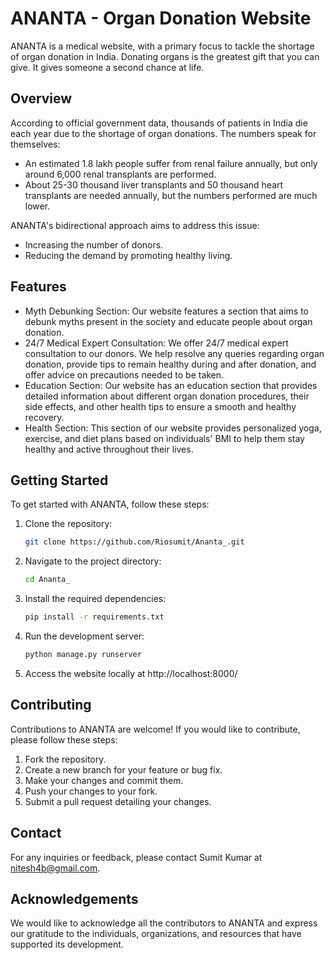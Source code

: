 # ANANTA - Organ Donation Website

ANANTA is a medical website, with a primary focus to tackle the shortage of organ donation in India. Donating organs is the greatest gift that you can give. It gives someone a second chance at life.

## Overview

According to official government data, thousands of patients in India die each year due to the shortage of organ donations. The numbers speak for themselves:
- An estimated 1.8 lakh people suffer from renal failure annually, but only around 6,000 renal transplants are performed.
- About 25-30 thousand liver transplants and 50 thousand heart transplants are needed annually, but the numbers performed are much lower.

ANANTA's bidirectional approach aims to address this issue:
- Increasing the number of donors.
- Reducing the demand by promoting healthy living.

## Features

- Myth Debunking Section: Our website features a section that aims to debunk myths present in the society and educate people about organ donation.
- 24/7 Medical Expert Consultation: We offer 24/7 medical expert consultation to our donors. We help resolve any queries regarding organ donation, provide tips to remain healthy during and after donation, and offer advice on precautions needed to be taken.
- Education Section: Our website has an education section that provides detailed information about different organ donation procedures, their side effects, and other health tips to ensure a smooth and healthy recovery.
- Health Section: This section of our website provides personalized yoga, exercise, and diet plans based on individuals' BMI to help them stay healthy and active throughout their lives.

## Getting Started

To get started with ANANTA, follow these steps:

1. Clone the repository:

   ```bash
   git clone https://github.com/Riosumit/Ananta_.git

2. Navigate to the project directory:
   ```bash
   cd Ananta_

3. Install the required dependencies:
   ```bash
   pip install -r requirements.txt

4. Run the development server:
   ```bash
   python manage.py runserver
   
5. Access the website locally at http://localhost:8000/

## Contributing
Contributions to ANANTA are welcome! If you would like to contribute, please follow these steps:

1. Fork the repository.
2. Create a new branch for your feature or bug fix.
3. Make your changes and commit them.
4. Push your changes to your fork.
5. Submit a pull request detailing your changes.

## Contact
For any inquiries or feedback, please contact Sumit Kumar at nitesh4b@gmail.com.

## Acknowledgements
We would like to acknowledge all the contributors to ANANTA and express our gratitude to the individuals, organizations, and resources that have supported its development.
